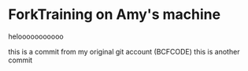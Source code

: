 
# ForkTraining on Amy's machine

helooooooooooo

this is a commit from my original git account (BCFCODE)
this is another commit


